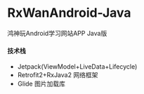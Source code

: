 # RxWanAndroid-Java
鸿神玩Android学习网站APP Java版

#### 技术栈
- Jetpack(ViewModel+LiveData+Lifecycle)
- Retrofit2+RxJava2 网络框架
- Glide 图片加载库

